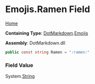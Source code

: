 # Emojis\.Ramen Field

[Home](../../../README.md)

**Containing Type**: [DotMarkdown](../../README.md)\.[Emojis](../README.md)

**Assembly**: DotMarkdown\.dll

```csharp
public const string Ramen = ":ramen:"
```

### Field Value

System\.[String](https://docs.microsoft.com/en-us/dotnet/api/system.string)